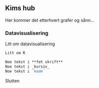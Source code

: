 ## Kims hub

Her kommer det etterhvert grafer og sånn...

### Datavisualisering

Litt om datavisualisering

```markdown
Litt om R

Noe tekst i **fet skrift**
Noe tekst i _kursiv_ 
Noe tekst i `kode`


```

Slutten
